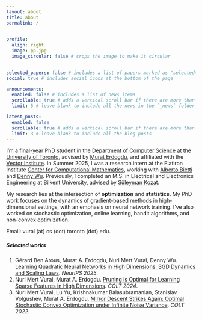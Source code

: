 ```yaml
---
layout: about
title: about
permalink: /
 

profile:
  align: right
  image: pp.jpg
  image_circular: false # crops the image to make it circular
                      

selected_papers: false # includes a list of papers marked as "selected={true}"
social: true # includes social icons at the bottom of the page

announcements:
  enabled: false # includes a list of news items
  scrollable: true # adds a vertical scroll bar if there are more than 3 news items
  limit: 5 # leave blank to include all the news in the `_news` folder

latest_posts:
  enabled: false
  scrollable: true # adds a vertical scroll bar if there are more than 3 new posts items
  limit: 3 # leave blank to include all the blog posts
---
```


I’m a final-year PhD student in the [Department of Computer Science at the University of Toronto](https://web.cs.toronto.edu), advised by [Murat Erdogdu](http://www.cs.toronto.edu/~erdogdu/), and affiliated with the [Vector Institute](https://vectorinstitute.ai).  In Summer 2025, I was a research intern at the Flatiron Institute [Center for Computational Mathematics](https://www.simonsfoundation.org/flatiron/center-for-computational-mathematics/), working with [Alberto Bietti](https://alberto.bietti.me) and [Denny Wu](https://dennywu1.github.io/index.html). Previously, I completed an M.S. in Electrical and Electronics Engineering at Bilkent University, advised by [Süleyman Kozat](https://kilyos.ee.bilkent.edu.tr/~kozat/). 

My research lies at the intersection of **optimization** and **statistics**. My PhD work focuses on the dynamics of gradient-based methods in high-dimensional settings, with an emphasis on neural network training. I’ve also worked on stochastic optimization, online learning, bandit algorithms, and non-convex optimization.

Email: vural (at) cs (dot) toronto (dot) edu.

##### Selected works
1. Gérard Ben Arous, Murat A. Erdogdu, Nuri Mert Vural, Denny Wu. [Learning Quadratic Neural Networks in High Dimensions: SGD Dynamics and Scaling Laws](https://arxiv.org/abs/2508.03688). *NeurIPS 2025*.  
2. Nuri Mert Vural, Murat A. Erdogdu.  [Pruning is Optimal for Learning Sparse Features in High Dimensions](https://arxiv.org/abs/2406.08658). *COLT 2024*.
3. Nuri Mert Vural, Lu Yu, Krishnakumar Balasubramanian, Stanislav Volgushev, Murat A. Erdogdu.  [Mirror Descent Strikes Again: Optimal Stochastic Convex Optimization under Infinite Noise Variance](https://arxiv.org/abs/2202.11632).  *COLT 2022*.

